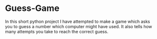 # Guess-Game
In this short python project I have attempted to make a game which asks you to guess a number which computer might have used. It also tells how many attempts you take to reach the correct guess.
